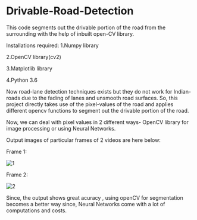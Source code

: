 # Drivable-Road-Detection
This code segments out the drivable portion of the road from the surrounding with the help of inbuilt open-CV library.

Installations required:
1.Numpy library

2.OpenCV library(cv2)

3.Matplotlib library

4.Python 3.6

Now road-lane detection techniques exists but they do not work for Indian-roads due to the fading of lanes and unsmooth road surfaces.
So, this project directly takes use of the pixel-values of the road and applies different opencv functions to segment out the drivable portion of the road.

Now, we can deal with pixel values in 2 different ways- OpenCV library for image processing or using Neural Networks.

Output images of particular frames of 2 videos are here below:

Frame 1:

![1](https://github.com/shahjui2000/Drive-able-Road-Detection/blob/master/frame1.PNG)



Frame 2:

![2](https://github.com/shahjui2000/Drive-able-Road-Detection/blob/master/frame2.PNG)



Since, the output shows great acuracy , using openCV for segmentation becomes a better way since, Neural Networks come with a lot of computations and costs.
